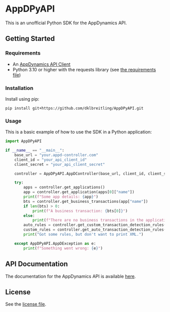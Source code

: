 
# AppDPyAPI

This is an unofficial Python SDK for the AppDynamics API.

## Getting Started

### Requirements

- An [AppDynamics API Client](https://docs.appdynamics.com/appd/24.x/latest/en/extend-appdynamics/appdynamics-apis/api-clients)
- Python 3.10 or higher with the requests library (see [the requirements file](requirements.txt))

### Installation

Install using pip:
```
pip install git+https://github.com/dklbreitling/AppDPyAPI.git
```

### Usage

This is a basic example of how to use the SDK in a Python application:

```python
import AppDPyAPI

if __name__ == "__main__":
    base_url = "your.appd-controller.com"
    client_id = "your_api_client_id"
    client_secret = "your_api_client_secret"

    controller = AppDPyAPI.AppDController(base_url, client_id, client_secret)

    try:
        apps = controller.get_applications()
        app = controller.get_application(apps[0]["name"])
        print(f"Some app details: {app}")
        bts = controller.get_business_transactions(app["name"])
        if len(bts) > 0:
            print(f"A business transaction: {bts[0]}")
        else:
            print(f"There are no business transactions in the application {app['name']}.")
        auto_rules = controller.get_custom_transaction_detection_rules(int(app["id"]))
        custom_rules = controller.get_auto_transaction_detection_rules(int(app["id"]))
        print("Got some rules, but don't want to print XML.")

    except AppDPyAPI.AppDException as e:
        print(f"Something went wrong: {e}")

```

## API Documentation

The documentation for the AppDynamics API is available [here](https://docs.appdynamics.com/appd/latest).

## License
See the [license file](LICENSE.txt).
